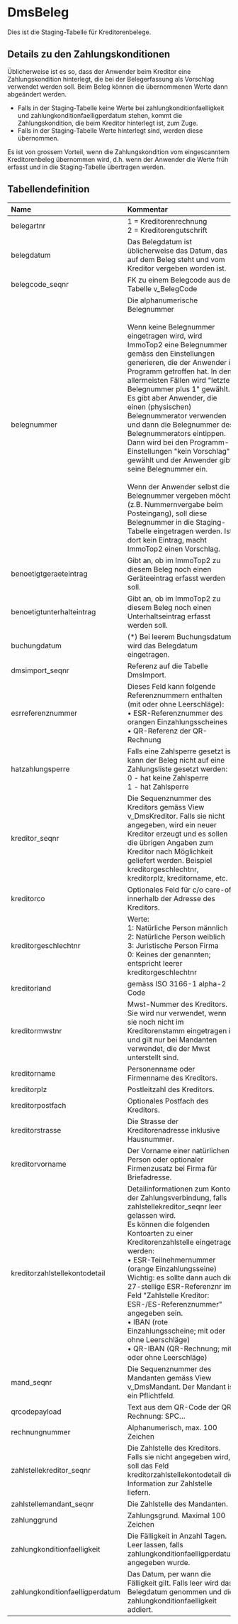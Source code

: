 # DmsBeleg

Dies ist die Staging-Tabelle für Kreditorenbelege.

## Details zu den Zahlungskonditionen

Üblicherweise ist es so, dass der Anwender beim Kreditor eine Zahlungskondition hinterlegt, die bei der Belegerfassung als Vorschlag verwendet werden soll. Beim Beleg können die übernommenen Werte dann abgeändert werden.

- Falls in der Staging-Tabelle keine Werte bei zahlungkonditionfaelligkeit und zahlungkonditionfaelligperdatum stehen, kommt die Zahlungskondition, die beim Kreditor hinterlegt ist, zum Zuge.
- Falls in der Staging-Tabelle Werte hinterlegt sind, werden diese übernommen.

Es ist von grossem Vorteil, wenn die Zahlungskondition vom eingescanntem Kreditorenbeleg übernommen wird, d.h. wenn der Anwender die Werte früh erfasst und in die Staging-Tabelle übertragen werden.

## Tabellendefinition

| Name                            | Kommentar                                                                                                                                                                                                                                                                                                                                                                                                                                                                                                                                                                                                                                                                                                                                                   | Datentyp    | Nullable | Defaultwert |
| :------------------------------ | :---------------------------------------------------------------------------------------------------------------------------------------------------------------------------------------------------------------------------------------------------------------------------------------------------------------------------------------------------------------------------------------------------------------------------------------------------------------------------------------------------------------------------------------------------------------------------------------------------------------------------------------------------------------------------------------------------------------------------------------------------------- | :---------- | -------: | :---------- |
| belegartnr                      | 1 = Kreditorenrechnung<br/>2 = Kreditorengutschrift                                                                                                                                                                                                                                                                                                                                                                                                                                                                                                                                                                                                                                                                                                         | int         |        N | 0           |
| belegdatum                      | Das Belegdatum ist üblicherweise das Datum, das auf dem Beleg steht und vom Kreditor vergeben worden ist.                                                                                                                                                                                                                                                                                                                                                                                                                                                                                                                                                                                                                                                   | date        |        N |             |
| belegcode_seqnr                 | FK zu einem Belegcode aus der Tabelle v_BelegCode                                                                                                                                                                                                                                                                                                                                                                                                                                                                                                                                                                                                                                                                                                           | key         |        Y |             |
| belegnummer                     | Die alphanumerische Belegnummer <br/><br/> Wenn keine Belegnummer eingetragen wird, wird ImmoTop2 eine Belegnummer gemäss den Einstellungen generieren, die der Anwender im Programm getroffen hat. In den allermeisten Fällen wird "letzte Belegnummer plus 1" gewählt. Es gibt aber Anwender, die einen (physischen) Belegnummerator verwenden und dann die Belegnummer des Belegnummerators eintippen. Dann wird bei den Programm-Einstellungen "kein Vorschlag" gewählt und der Anwender gibt seine Belegnummer ein.<br/><br/>Wenn der Anwender selbst die Belegnummer vergeben möchte (z.B. Nummernvergabe beim Posteingang), soll diese Belegnummer in die Staging-Tabelle eingetragen werden. Ist dort kein Eintrag, macht ImmoTop2 einen Vorschlag. | text        |        N | ‘’          |
| benoetigtgeraeteintrag          | Gibt an, ob im ImmoTop2 zu diesem Beleg noch einen Geräteeintrag erfasst werden soll.                                                                                                                                                                                                                                                                                                                                                                                                                                                                                                                                                                                                                                                                       | smallint    |        N | 0           |
| benoetigtunterhalteintrag       | Gibt an, ob im ImmoTop2 zu diesem Beleg noch einen Unterhaltseintrag erfasst werden soll.                                                                                                                                                                                                                                                                                                                                                                                                                                                                                                                                                                                                                                                                   | smallint    |        N | 0           |
| buchungdatum                    | (*) Bei leerem Buchungsdatum wird das Belegdatum eingetragen.                                                                                                                                                                                                                                                                                                                                                                                                                                                                                                                                                                                                                                                                                               | date        |        J | (*)         |
| dmsimport_seqnr                 | Referenz auf die Tabelle DmsImport.                                                                                                                                                                                                                                                                                                                                                                                                                                                                                                                                                                                                                                                                                                                         | key         |        N |             |
| esrreferenznummer               | Dieses Feld kann folgende Referenznummern enthalten (mit oder ohne Leerschläge):<br/>• ESR-Referenznummer des orangen Einzahlungsscheines<br/>• QR-Referenz der QR-Rechnung                                                                                                                                                                                                                                                                                                                                                                                                                                                                                                                                                                                 | text        |        N | ‘’          |
| hatzahlungsperre                | Falls eine Zahlsperre gesetzt ist, kann der Beleg nicht auf eine Zahlungsliste gesetzt werden:<br/> 0 - hat keine Zahlsperre <br/> 1 - hat Zahlsperre                                                                                                                                                                                                                                                                                                                                                                                                                                                                                                                                                                                                       | smallint    |        N | 0           |
| kreditor_seqnr                  | Die Sequenznummer des Kreditors gemäss View v_DmsKreditor. Falls sie nicht angegeben, wird ein neuer Kreditor erzeugt und es sollen die übrigen Angaben zum Kreditor nach Möglichkeit geliefert werden. Beispiel kreditorgeschlechtnr, kreditorplz, kreditorname, etc.                                                                                                                                                                                                                                                                                                                                                                                                                                                                                      | key         |        J |             |
| kreditorco                      | Optionales Feld für c/o care-of innerhalb der Adresse des Kreditors.                                                                                                                                                                                                                                                                                                                                                                                                                                                                                                                                                                                                                                                                                        | text        |        J |             |
| kreditorgeschlechtnr            | Werte:<br/>1: Natürliche Person männlich<br/>2: Natürliche Person weiblich<br/>3: Juristische Person Firma<br/>0: Keines der genannten; entspricht leerer kreditorgeschlechtnr                                                                                                                                                                                                                                                                                                                                                                                                                                                                                                                                                                              | int         |        J |             |
| kreditorland                    | gemäss ISO 3166-1 alpha-2 Code                                                                                                                                                                                                                                                                                                                                                                                                                                                                                                                                                                                                                                                                                                                              | code        |        J |             |
| kreditormwstnr                  | Mwst-Nummer des Kreditors. Sie wird nur verwendet, wenn sie noch nicht im Kreditorenstamm eingetragen ist und gilt nur bei Mandanten verwendet, die der Mwst unterstellt sind.                                                                                                                                                                                                                                                                                                                                                                                                                                                                                                                                                                              | text        |        J |             |
| kreditorname                    | Personenname oder Firmenname des Kreditors.                                                                                                                                                                                                                                                                                                                                                                                                                                                                                                                                                                                                                                                                                                                 | text        |        J |             |
| kreditorplz                     | Postleitzahl des Kreditors.                                                                                                                                                                                                                                                                                                                                                                                                                                                                                                                                                                                                                                                                                                                                 | code        |        J |             |
| kreditorpostfach                | Optionales Postfach des Kreditors.                                                                                                                                                                                                                                                                                                                                                                                                                                                                                                                                                                                                                                                                                                                          | text        |        J |             |
| kreditorstrasse                 | Die Strasse der Kreditorenadresse inklusive Hausnummer.                                                                                                                                                                                                                                                                                                                                                                                                                                                                                                                                                                                                                                                                                                     | text        |        J |             |
| kreditorvorname                 | Der Vorname einer natürlichen Person oder optionaler Firmenzusatz bei Firma für Briefadresse.                                                                                                                                                                                                                                                                                                                                                                                                                                                                                                                                                                                                                                                               | text        |        J |             |
| kreditorzahlstellekontodetail   | Detailinformationen zum Konto der Zahlungsverbindung, falls zahlstellekreditor_seqnr leer gelassen wird.<br/>Es können die folgenden Kontoarten zu einer Kreditorenzahlstelle eingetragen werden:<br/>• ESR-Teilnehmernummer (orange Einzahlungsseine)<br/>Wichtig: es sollte dann auch die 27-stellige ESR-Referenznr im Feld "Zahlstelle Kreditor: ESR-/ES-Referenznummer" angegeben sein.<br/>• IBAN (rote Einzahlungsscheine; mit oder ohne Leerschläge)<br/>• QR-IBAN (QR-Rechnung; mit oder ohne Leerschläge)                                                                                                                                                                                                                                         | text        |        N | ‘’          |
| mand_seqnr                      | Die Sequenznummer des Mandanten gemäss View v_DmsMandant. Der Mandant ist ein Pflichtfeld.                                                                                                                                                                                                                                                                                                                                                                                                                                                                                                                                                                                                                                                                  | key         |        N |             |
| qrcodepayload                   | Text aus dem QR-Code der QR-Rechnung: SPC…                                                                                                                                                                                                                                                                                                                                                                                                                                                                                                                                                                                                                                                                                                                  | description |        J |             |
| rechnungnummer                  | Alphanumerisch, max. 100 Zeichen                                                                                                                                                                                                                                                                                                                                                                                                                                                                                                                                                                                                                                                                                                                            | text        |        N | ‘’          |
| zahlstellekreditor_seqnr        | Die Zahlstelle des Kreditors. Falls sie nicht angegeben wird, soll das Feld kreditorzahlstellekontodetail die Information zur Zahlstelle liefern.                                                                                                                                                                                                                                                                                                                                                                                                                                                                                                                                                                                                           | key         |        J |             |
| zahlstellemandant_seqnr         | Die Zahlstelle des Mandanten.                                                                                                                                                                                                                                                                                                                                                                                                                                                                                                                                                                                                                                                                                                                               | key         |        J |             |
| zahlunggrund                    | Zahlungsgrund. Maximal 100 Zeichen                                                                                                                                                                                                                                                                                                                                                                                                                                                                                                                                                                                                                                                                                                                          | text        |        J |             |
| zahlungkonditionfaelligkeit     | Die Fälligkeit in Anzahl Tagen. Leer lassen, falls zahlungkonditionfaelligperdatum angegeben wurde.                                                                                                                                                                                                                                                                                                                                                                                                                                                                                                                                                                                                                                                         | smallint    |        J |             |
| zahlungkonditionfaelligperdatum | Das Datum, per wann die Fälligkeit gilt. Falls leer wird das Belegdatum genommen und die zahlungkonditionfaelligkeit addiert.                                                                                                                                                                                                                                                                                                                                                                                                                                                                                                                                                                                                                               | date        |        J |             |
